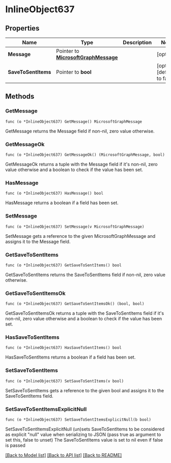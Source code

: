 # InlineObject637

## Properties

Name | Type | Description | Notes
------------ | ------------- | ------------- | -------------
**Message** | Pointer to [**MicrosoftGraphMessage**](microsoft.graph.message.md) |  | [optional] 
**SaveToSentItems** | Pointer to **bool** |  | [optional] [default to false]

## Methods

### GetMessage

`func (o *InlineObject637) GetMessage() MicrosoftGraphMessage`

GetMessage returns the Message field if non-nil, zero value otherwise.

### GetMessageOk

`func (o *InlineObject637) GetMessageOk() (MicrosoftGraphMessage, bool)`

GetMessageOk returns a tuple with the Message field if it's non-nil, zero value otherwise
and a boolean to check if the value has been set.

### HasMessage

`func (o *InlineObject637) HasMessage() bool`

HasMessage returns a boolean if a field has been set.

### SetMessage

`func (o *InlineObject637) SetMessage(v MicrosoftGraphMessage)`

SetMessage gets a reference to the given MicrosoftGraphMessage and assigns it to the Message field.

### GetSaveToSentItems

`func (o *InlineObject637) GetSaveToSentItems() bool`

GetSaveToSentItems returns the SaveToSentItems field if non-nil, zero value otherwise.

### GetSaveToSentItemsOk

`func (o *InlineObject637) GetSaveToSentItemsOk() (bool, bool)`

GetSaveToSentItemsOk returns a tuple with the SaveToSentItems field if it's non-nil, zero value otherwise
and a boolean to check if the value has been set.

### HasSaveToSentItems

`func (o *InlineObject637) HasSaveToSentItems() bool`

HasSaveToSentItems returns a boolean if a field has been set.

### SetSaveToSentItems

`func (o *InlineObject637) SetSaveToSentItems(v bool)`

SetSaveToSentItems gets a reference to the given bool and assigns it to the SaveToSentItems field.

### SetSaveToSentItemsExplicitNull

`func (o *InlineObject637) SetSaveToSentItemsExplicitNull(b bool)`

SetSaveToSentItemsExplicitNull (un)sets SaveToSentItems to be considered as explicit "null" value
when serializing to JSON (pass true as argument to set this, false to unset)
The SaveToSentItems value is set to nil even if false is passed

[[Back to Model list]](../README.md#documentation-for-models) [[Back to API list]](../README.md#documentation-for-api-endpoints) [[Back to README]](../README.md)


